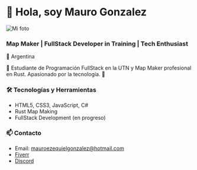 # 👋 Hola, soy Mauro Gonzalez

![Mi foto](https://i.imgur.com/7XKQ165.jpeg)

### Map Maker | FullStack Developer in Training | Tech Enthusiast

📍 Argentina

💼 Estudiante de Programación FullStack en la UTN y Map Maker profesional en Rust. Apasionado por la tecnología. 🚀

### 🛠️ Tecnologías y Herramientas

- HTML5, CSS3, JavaScript, C#
- Rust Map Making
- FullStack Development (en progreso)

### 📫 Contacto

- Email: mauroezequielgonzalez@hotmail.com
- [Fiverr](https://www.fiverr.com/Mauroezequiel23)
- [Discord](@Mauroezequiel23)

